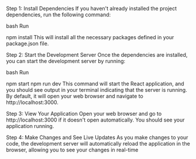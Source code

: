 Step 1: Install Dependencies
If you haven't already installed the project dependencies, run the following command:

bash
Run

npm install
This will install all the necessary packages defined in your package.json file.

Step 2: Start the Development Server
Once the dependencies are installed, you can start the development server by running:

bash
Run

npm start
npm run dev
This command will start the React application, and you should see output in your terminal indicating that the server is running. By default, it will open your web browser and navigate to http://localhost:3000.

Step 3: View Your Application
Open your web browser and go to http://localhost:3000 if it doesn't open automatically. You should see your  application running.

Step 4: Make Changes and See Live Updates
As you make changes to your code, the development server will automatically reload the application in the browser, allowing you to see your changes in real-time
